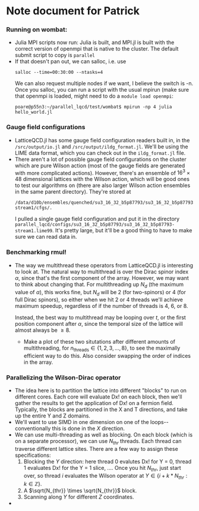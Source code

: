 # Note document for Patrick

### Running on wombat:
- Julia MPI scripts now run: Julia is built, and MPI.jl is built with the correct version of openmpi that is native to the cluster.
  The default submit script to copy is ```parallel```
- If that doesn't pan out, we can salloc, i.e. use
  ```
  salloc --time=00:30:00 --ntasks=4
  ```
  We can also request multiple nodes if we want, I believe the switch is -n.
  Once you salloc, you can run a script with the usual mpirun (make sure that
  openmpi is loaded, might need to do a ```module load openmpi```:
  ```
  poare@p55n3:~/parallel_lqcd/test/wombat$ mpirun -np 4 julia hello_world.jl
  ```

### Gauge field configurations
- LatticeQCD.jl has some gauge field configuration readers built in, in the ```/src/output/io.jl``` and ```/src/output/ildg_format.jl```. We'll
  be using the LIME data format, which you can check out in the ```ildg_format.jl``` file.
- There aren't a lot of possible gauge field configurations on the cluster which are pure Wilson action (most of the gauge fields are generated with more complicated actions). However, there's an ensemble of $16^3\times 48$ dimensional lattices with the Wilson action, which will be good ones to test our algorithms on (there are also larger Wilson action ensembles in the same parent directory). They're stored at
  ```
  /data/d10b/ensembles/quenched/su3_16_32_b5p87793/su3_16_32_b5p87793-stream1/cfgs/.
  ```
  I pulled a single gauge field configuration and put it in the directory ```parallel_lqcd/configs/su3_16_32_b5p87793/su3_16_32_b5p87793-stream1.lime99```. It's pretty large, but it'll be a good thing to have to make sure we can read data in.

### Benchmarking __rmul!__
- The way we multithread these operators from LatticeQCD.jl is interesting to look at. The natural way to multithread is over the Dirac spinor index $\alpha$, since that's the first component of the array. However, we may want to think about changing that. For multithreading up $N_d$ (the maximum value of $\alpha$), this works fine, but $N_d$ will be 2 (for two-spinors) or 4 (for full Dirac spinors), so either when we hit 2 or 4 threads we'll achieve maximum speedup, regardless of if the number of threads is 4, 6, or 8.

  Instead, the best way to multithread may be looping over $t$, or the first position component after $\alpha$, since the temporal size of the lattice will almost always be $\geq 8$.
  - Make a plot of these two situtations after different amounts of multithreading, for $n_\mathrm{threads} \in \{1, 2, 3, ..., 8\}$, to see the maximally efficient way to do this. Also consider swapping the order of indices in the array.

### Parallelizing the Wilson-Dirac operator
- The idea here is to partition the lattice into different "blocks" to run on different cores. Each core will evaluate Dx! on each block, then we'll gather the results to get the application of Dx! on a fermion field. Typically, the blocks are partitioned in the X and T directions, and take up the entire Y and Z domains.
- We'll want to use SIMD in one dimension on one of the loops-- conventionally this is done in the $X$ direction.
- We can use multi-threading as well as blocking. On each block (which is on a separate processor), we can use $N_{thr}$ threads. Each thread can traverse different lattice sites. There are a few way to assign these specifications:
  1. Blocking the $Y$ direction: here thread 0 evalutes Dx! for Y = 0, thread 1 evaluates Dx! for the Y = 1 slice, .... Once you hit $N_{thr}$, just start over, so thread $i$ evaluates the Wilson operator at $Y \in \{i + k * N_{thr} : k\in\mathbb Z\}$.
  2. A $\sqrt{N_{thr}} \times \sqrt{N_{thr}}$ block.
  3. Scanning along $Y$ for different $Z$ coordinates.
-
